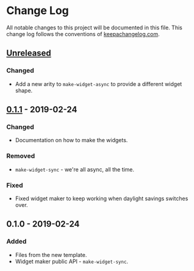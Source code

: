 # Change Log
All notable changes to this project will be documented in this file. This change log follows the conventions of [keepachangelog.com](http://keepachangelog.com/).

## [Unreleased]
### Changed
- Add a new arity to `make-widget-async` to provide a different widget shape.

## [0.1.1] - 2019-02-24
### Changed
- Documentation on how to make the widgets.

### Removed
- `make-widget-sync` - we're all async, all the time.

### Fixed
- Fixed widget maker to keep working when daylight savings switches over.

## 0.1.0 - 2019-02-24
### Added
- Files from the new template.
- Widget maker public API - `make-widget-sync`.

[Unreleased]: https://github.com/your-name/ml-cortex/compare/0.1.1...HEAD
[0.1.1]: https://github.com/your-name/ml-cortex/compare/0.1.0...0.1.1
